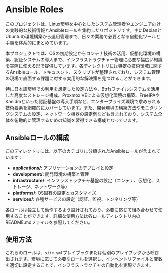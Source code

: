 # Ansible Roles

このプロジェクトは、Linux環境を中心としたシステム管理者やエンジニア向けの実践的な技術情報とAnsibleロールを集約したリポジトリです。主にDebianとUbuntuの環境構築から運用管理まで、日々の業務で必要となる自動化ツールと手順を体系的にまとめています。

本プロジェクトでは、OSの初期設定からコンテナ技術の活用、仮想化環境の構築、認証システムの導入まで、インフラストラクチャー管理に必要な幅広い知識を実際に使える形で提供しています。各ディレクトリには特定の技術領域に関するAnsibleロール、ドキュメント、スクリプトが整理されており、システム管理の現場で直面する課題に対する実用的な解決策を見つけることができます。

特に日本語環境での利用を想定した設定方法や、Btrfsファイルシステムを活用した高度なストレージ構成、Proxmox VEによる仮想化環境の構築、FreeIPAやKanidmといった認証基盤の導入手順など、エンタープライズ環境で求められる技術要素を網羅的にカバーしています。また、開発環境の構築方法やモニタリングシステムの設定、ネットワーク機器の設定例なども含まれており、システム全体を俯瞰的に管理するための知識を習得できる構成となっています。

## Ansibleロールの構成

このディレクトリには、以下のカテゴリに分類されたAnsibleロールが含まれています：

- **applications/**: アプリケーションのデプロイと設定
- **development/**: 開発環境の構築と管理
- **infrastructure/**: インフラストラクチャ基盤の設定（コンテナ、仮想化、ストレージ、ネットワーク等）
- **platforms/**: OS固有の設定とカスタマイズ
- **services/**: 各種サービスの設定（認証、監視、トンネリング等）

各ロールは独立して動作するよう設計されており、必要に応じて組み合わせて使用することができます。詳細な使用方法は各ロールディレクトリ内のREADME.mdファイルを参照してください。

## 使用方法

これらのロールは、`site.yml`プレイブックまたは個別のプレイブックから呼び出されます。環境に応じて必要なロールを選択し、インベントリファイルと変数を適切に設定することで、インフラストラクチャの自動化を実現できます。